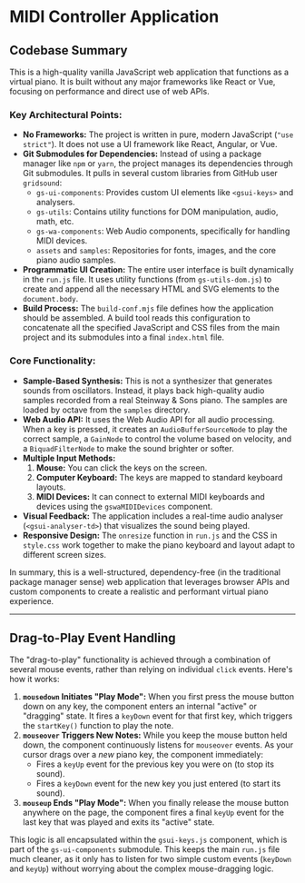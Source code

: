 # MIDI Controller Application

## Codebase Summary

This is a high-quality vanilla JavaScript web application that functions as a virtual piano. It is built without any major frameworks like React or Vue, focusing on performance and direct use of web APIs.

### Key Architectural Points:

*   **No Frameworks:** The project is written in pure, modern JavaScript (`"use strict"`). It does not use a UI framework like React, Angular, or Vue.
*   **Git Submodules for Dependencies:** Instead of using a package manager like `npm` or `yarn`, the project manages its dependencies through Git submodules. It pulls in several custom libraries from GitHub user `gridsound`:
    *   `gs-ui-components`: Provides custom UI elements like `<gsui-keys>` and analysers.
    *   `gs-utils`: Contains utility functions for DOM manipulation, audio, math, etc.
    *   `gs-wa-components`: Web Audio components, specifically for handling MIDI devices.
    *   `assets` and `samples`: Repositories for fonts, images, and the core piano audio samples.
*   **Programmatic UI Creation:** The entire user interface is built dynamically in the `run.js` file. It uses utility functions (from `gs-utils-dom.js`) to create and append all the necessary HTML and SVG elements to the `document.body`.
*   **Build Process:** The `build-conf.mjs` file defines how the application should be assembled. A build tool reads this configuration to concatenate all the specified JavaScript and CSS files from the main project and its submodules into a final `index.html` file.

### Core Functionality:

*   **Sample-Based Synthesis:** This is not a synthesizer that generates sounds from oscillators. Instead, it plays back high-quality audio samples recorded from a real Steinway & Sons piano. The samples are loaded by octave from the `samples` directory.
*   **Web Audio API:** It uses the Web Audio API for all audio processing. When a key is pressed, it creates an `AudioBufferSourceNode` to play the correct sample, a `GainNode` to control the volume based on velocity, and a `BiquadFilterNode` to make the sound brighter or softer.
*   **Multiple Input Methods:**
    1.  **Mouse:** You can click the keys on the screen.
    2.  **Computer Keyboard:** The keys are mapped to standard keyboard layouts.
    3.  **MIDI Devices:** It can connect to external MIDI keyboards and devices using the `gswaMIDIDevices` component.
*   **Visual Feedback:** The application includes a real-time audio analyser (`<gsui-analyser-td>`) that visualizes the sound being played.
*   **Responsive Design:** The `onresize` function in `run.js` and the CSS in `style.css` work together to make the piano keyboard and layout adapt to different screen sizes.

In summary, this is a well-structured, dependency-free (in the traditional package manager sense) web application that leverages browser APIs and custom components to create a realistic and performant virtual piano experience.

---

## Drag-to-Play Event Handling

The "drag-to-play" functionality is achieved through a combination of several mouse events, rather than relying on individual `click` events. Here's how it works:

1.  **`mousedown` Initiates "Play Mode":** When you first press the mouse button down on any key, the component enters an internal "active" or "dragging" state. It fires a `keyDown` event for that first key, which triggers the `startKey()` function to play the note.
2.  **`mouseover` Triggers New Notes:** While you keep the mouse button held down, the component continuously listens for `mouseover` events. As your cursor drags over a *new* piano key, the component immediately:
    *   Fires a `keyUp` event for the previous key you were on (to stop its sound).
    *   Fires a `keyDown` event for the new key you just entered (to start its sound).
3.  **`mouseup` Ends "Play Mode":** When you finally release the mouse button anywhere on the page, the component fires a final `keyUp` event for the last key that was played and exits its "active" state.

This logic is all encapsulated within the `gsui-keys.js` component, which is part of the `gs-ui-components` submodule. This keeps the main `run.js` file much cleaner, as it only has to listen for two simple custom events (`keyDown` and `keyUp`) without worrying about the complex mouse-dragging logic.
